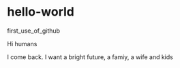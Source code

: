 # hello-world
first_use_of_github

Hi humans

I come back. I want a bright future, a famiy, a wife and kids
